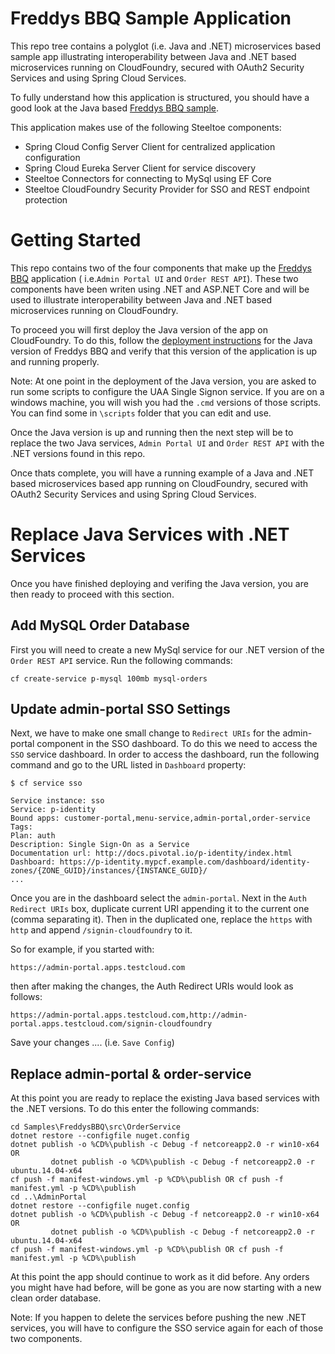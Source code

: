 # Freddys BBQ Sample Application
This repo tree contains a polyglot (i.e. Java and .NET) microservices based sample app illustrating interoperability between Java and .NET based microservices running on CloudFoundry, secured with OAuth2 Security Services and using Spring Cloud Services.

To fully understand how this application is structured, you should have a good look at the Java based [Freddys BBQ sample](https://github.com/william-tran/freddys-bbq).

This application makes use of the following Steeltoe components:
* Spring Cloud Config Server Client for centralized application configuration
* Spring Cloud Eureka Server Client for service discovery
* Steeltoe Connectors for connecting to MySql using EF Core  
* Steeltoe CloudFoundry Security Provider for SSO and REST endpoint protection

# Getting Started

This repo contains two of the four components that make up the [Freddys BBQ](https://github.com/william-tran/freddys-bbq) application  ( i.e.`Admin Portal UI` and `Order REST API`). These two components have been writen using .NET and ASP.NET Core and will be used to illustrate interoperability between Java and .NET based microservices running on CloudFoundry.

To proceed you will first deploy the Java version of the app on CloudFoundry. To do this, follow the [deployment instructions](https://github.com/william-tran/freddys-bbq) for the Java version of Freddys BBQ and verify that this version of the application is up and running properly.

Note: At one point in the deployment of the Java version, you are asked to run some scripts to configure the UAA Single Signon service.  If you are on a windows machine, you will wish you had the `.cmd` versions of those scripts. You can find some in `\scripts` folder that you can edit and use.

Once the Java version is up and running then the next step will be to replace the two Java services, `Admin Portal UI` and `Order REST API` with the .NET versions found in this repo. 

Once thats complete, you will have a running example of a Java and .NET based microservices based app running on CloudFoundry, secured with OAuth2 Security Services and using Spring Cloud Services.

# Replace Java Services with .NET Services

Once you have finished deploying and verifing the Java version, you are then ready to proceed with this section.

## Add MySQL Order Database

First you will need to create a new MySql service for our .NET version of the `Order REST API` service. Run the following commands:
```
cf create-service p-mysql 100mb mysql-orders
```
## Update admin-portal SSO Settings
Next, we have to make one small change to `Redirect URIs` for the admin-portal component in the SSO dashboard. To do this we need to access the `SSO` service dashboard. In order to access the dashboard, run the following command and go to the URL listed in `Dashboard` property:

```
$ cf service sso

Service instance: sso
Service: p-identity
Bound apps: customer-portal,menu-service,admin-portal,order-service
Tags:
Plan: auth
Description: Single Sign-On as a Service
Documentation url: http://docs.pivotal.io/p-identity/index.html
Dashboard: https://p-identity.mypcf.example.com/dashboard/identity-zones/{ZONE_GUID}/instances/{INSTANCE_GUID}/
...
```

Once you are in the dashboard select the `admin-portal`.  Next in the `Auth Redirect URIs` box, duplicate current URI appending it to the current one (comma separating it). Then in the duplicated one, replace the `https` with `http` and append `/signin-cloudfoundry` to it. 

So for example, if you started with:
```
https://admin-portal.apps.testcloud.com
```
then after making the changes, the Auth Redirect URIs would look as follows:
```
https://admin-portal.apps.testcloud.com,http://admin-portal.apps.testcloud.com/signin-cloudfoundry
```
Save your changes  .... (i.e. `Save Config`)

## Replace admin-portal & order-service

At this point you are ready to replace the existing Java based services with the .NET versions. To do this enter the following commands:
```
cd Samples\FreddysBBQ\src\OrderService
dotnet restore --configfile nuget.config
dotnet publish -o %CD%\publish -c Debug -f netcoreapp2.0 -r win10-x64 OR 
         dotnet publish -o %CD%\publish -c Debug -f netcoreapp2.0 -r ubuntu.14.04-x64
cf push -f manifest-windows.yml -p %CD%\publish OR cf push -f manifest.yml -p %CD%\publish
cd ..\AdminPortal
dotnet restore --configfile nuget.config
dotnet publish -o %CD%\publish -c Debug -f netcoreapp2.0 -r win10-x64 OR 
         dotnet publish -o %CD%\publish -c Debug -f netcoreapp2.0 -r ubuntu.14.04-x64
cf push -f manifest-windows.yml -p %CD%\publish OR cf push -f manifest.yml -p %CD%\publish
```
At this point the app should continue to work as it did before.  Any orders you might have had before, will be gone as you are now starting with a new clean order database. 

Note: If you happen to delete the services before pushing the new .NET services, you will have to configure the SSO service again for each of those two components.



